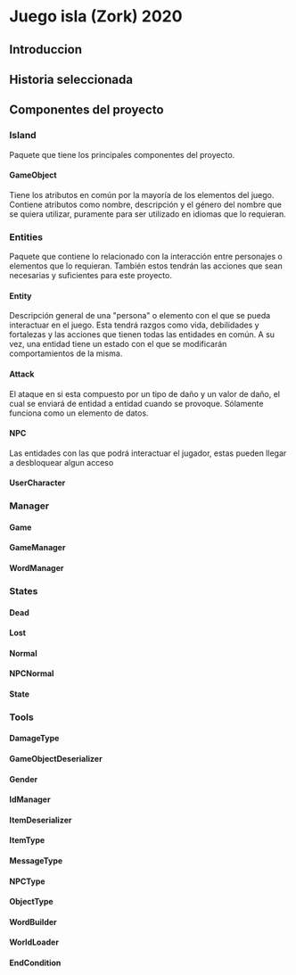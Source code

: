 # Juego isla (Zork) 2020

## Introduccion


## Historia seleccionada


## Componentes del proyecto

### Island
Paquete que tiene los principales componentes del proyecto. 
#### GameObject
Tiene los atributos en común por la mayoría de los elementos del juego. Contiene atributos como nombre, descripción y el género del nombre que se quiera utilizar, puramente para ser utilizado en idiomas que lo requieran. 

### Entities
Paquete que contiene lo relacionado con la interacción entre personajes o elementos que lo requieran. También estos tendrán las acciones que sean necesarias y suficientes para este proyecto.
#### Entity
Descripción general de una "persona" o elemento con el que se pueda interactuar en el juego. Esta tendrá razgos como vida, debilidades y fortalezas y las acciones que tienen todas las entidades en común. A su vez, una entidad tiene un estado con el que se modificarán comportamientos de la misma.
#### Attack
El ataque en si esta compuesto por un tipo de daño y un valor de daño, el cual se enviará de entidad a entidad cuando se provoque. Sólamente funciona como un elemento de datos.
#### NPC
Las entidades con las que podrá interactuar el jugador, estas pueden llegar a desbloquear algun acceso
#### UserCharacter

### Manager
#### Game
#### GameManager
#### WordManager

### States
#### Dead
#### Lost
#### Normal
#### NPCNormal
#### State

### Tools
#### DamageType
#### GameObjectDeserializer
#### Gender
#### IdManager
#### ItemDeserializer
#### ItemType
#### MessageType
#### NPCType
#### ObjectType
#### WordBuilder
#### WorldLoader
#### EndCondition

